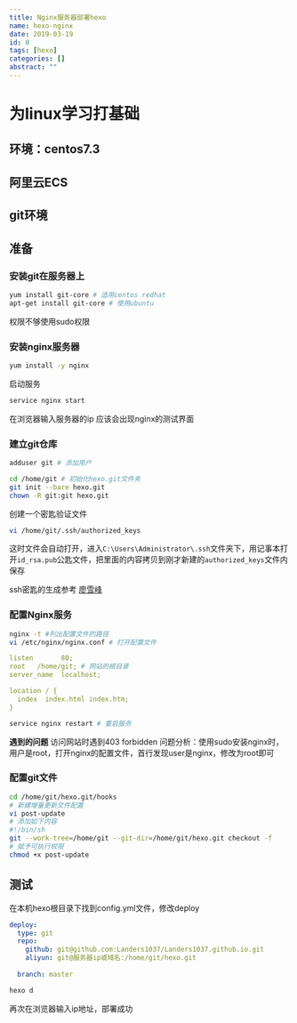```yaml
---
title: Nginx服务器部署hexo
name: hexo-nginx
date: 2019-03-19
id: 0
tags: [hexo]
categories: []
abstract: ""
---
```



# 为linux学习打基础

## 环境：centos7.3

<!--more-->

## 	    阿里云ECS

## 	    git环境

## 准备

### 安装git在服务器上

```bash
yum install git-core # 适用centos redhat
apt-get install git-core # 使用ubuntu
```

权限不够使用sudo权限

### 安装nginx服务器

```bash
yum install -y nginx
```

启动服务

```bash
service nginx start
```

在浏览器输入服务器的ip 应该会出现nginx的测试界面

### 建立git仓库

```bash
adduser git # 添加用户
```

```bash
cd /home/git # 初始化hexo.git文件夹
git init --bare hexo.git
chown -R git:git hexo.git
```

创建一个密匙验证文件

```bash
vi /home/git/.ssh/authorized_keys
```

这时文件会自动打开，进入`C:\Users\Administrator\.ssh`文件夹下，用记事本打开`id_rsa.pub`公匙文件，把里面的内容拷贝到刚才新建的`authorized_keys`文件内保存

ssh密匙的生成参考 [廖雪峰](https://www.liaoxuefeng.com/wiki/0013739516305929606dd18361248578c67b8067c8c017b000/001374385852170d9c7adf13c30429b9660d0eb689dd43a000)

### 配置Nginx服务

```bash
nginx -t #列出配置文件的路径
vi /etc/nginx/nginx.conf # 打开配置文件
```

```yaml
listen       80;
root   /home/git; # 网站的根目录
server_name  localhost;

location / {
  index  index.html index.htm;
}
```

```bash
service nginx restart # 重启服务
```

**遇到的问题**
访问网站时遇到403 forbidden
问题分析：使用sudo安装nginx时，用户是root，打开nginx的配置文件，首行发现user是nginx，修改为root即可

### 配置git文件

```bash
cd /home/git/hexo.git/hooks
# 新建增量更新文件配置
vi post-update
# 添加如下内容
#!/bin/sh
git --work-tree=/home/git --git-dir=/home/git/hexo.git checkout -f
# 赋予可执行权限
chmod +x post-update
```

## 测试

在本机hexo根目录下找到config.yml文件，修改deploy

```yaml
deploy:
  type: git
  repo: 
    github: git@github.com:Landers1037/Landers1037.github.io.git
    aliyun: git@服务器ip或域名:/home/git/hexo.git
  
  branch: master
```

```bash
hexo d 
```

再次在浏览器输入ip地址，部署成功